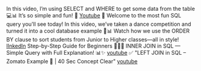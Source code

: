 In this video, I’m using SELECT and WHERE to get some data from the table 💻📊
It’s so simple and fun! 🎉
[Youtube](https://youtube.com/shorts/g8kq4SH56Cc?si=vRu3TcNwELb8Re1Q)
🎉 Welcome to the most fun SQL query you'll see today!
In this video, we’ve taken a dance competition and turned it into a cool database example 💃📊
Watch how we use the ORDER BY clause to sort students from Junior to Higher classes—all in style!
[lInkedIn](https://www.linkedin.com/posts/tanisha-deval-59952527b_sql-orderbyclause-dancecompetition-activity-7333380601447710720-ElS4?utm_source=share&utm_medium=member_android&rcm=ACoAAEQ-MwUBlX3UEf-J--8C6j9uw5rIbdROkyU)
Step-by-Step Guide for Beginners 👶💥🔴  INNER JOIN in SQL — Simple Query with Full Explanation! 📊✨
[youtube](https://youtube.com/shorts/ssNV_3L8SCY?si=YTniolLqvGj-Y-FB)
✅ "LEFT JOIN in SQL – Zomato Example 🍕 | 40 Sec Concept Clear"
[youtube](https://youtube.com/shorts/xjSSsfQoRjo?si=aJfeUVnvLPRs8vJx)
